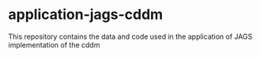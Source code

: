 # application-jags-cddm
This repository contains the data and code used in the application of JAGS implementation of the cddm
